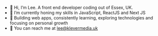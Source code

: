 - 👋 Hi, I’m Lee. A front end developer coding out of Essex, UK.
- 🌱 I’m currently honing my skills in JavaScript, ReactJS and Next JS
- 🎯 Building web apps, consistently learning, exploring technologies and focusing on personal growth 
- 📮 You can reach me at lee@klevermedia.uk
